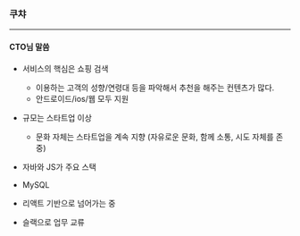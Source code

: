 ### 쿠챠

---
#### CTO님 말씀

- 서비스의 핵심은 쇼핑 검색
  - 이용하는 고객의 성향/연령대 등을 파악해서 추천을 해주는 컨텐츠가 많다.
  - 안드로이드/ios/웹 모두 지원

- 규모는 스타트업 이상
  - 문화 자체는 스타트업을 계속 지향 (자유로운 문화, 함께 소통, 시도 자체를 존중)

- 자바와 JS가 주요 스택
- MySQL
- 리액트 기반으로 넘어가는 중
- 슬랙으로 업무 교류
